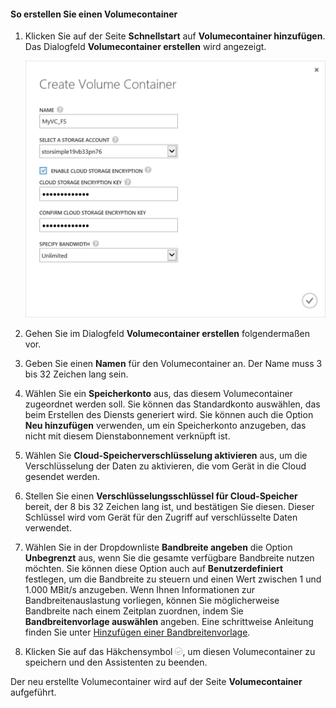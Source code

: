 
#### So erstellen Sie einen Volumecontainer

1. Klicken Sie auf der Seite **Schnellstart** auf **Volumecontainer hinzufügen**. Das Dialogfeld **Volumecontainer erstellen** wird angezeigt.

    ![Volumecontainer erstellen](./media/storsimple-create-volume-container/HCS_CreateVolumeContainerM-include.png)

2. Gehen Sie im Dialogfeld **Volumecontainer erstellen** folgendermaßen vor.
  1. Geben Sie einen **Namen** für den Volumecontainer an. Der Name muss 3 bis 32 Zeichen lang sein.
  2. Wählen Sie ein **Speicherkonto** aus, das diesem Volumecontainer zugeordnet werden soll. Sie können das Standardkonto auswählen, das beim Erstellen des Diensts generiert wird. Sie können auch die Option **Neu hinzufügen** verwenden, um ein Speicherkonto anzugeben, das nicht mit diesem Dienstabonnement verknüpft ist.
  3. Wählen Sie **Cloud-Speicherverschlüsselung aktivieren** aus, um die Verschlüsselung der Daten zu aktivieren, die vom Gerät in die Cloud gesendet werden.
  4. Stellen Sie einen **Verschlüsselungsschlüssel für Cloud-Speicher** bereit, der 8 bis 32 Zeichen lang ist, und bestätigen Sie diesen. Dieser Schlüssel wird vom Gerät für den Zugriff auf verschlüsselte Daten verwendet.
  5. Wählen Sie in der Dropdownliste **Bandbreite angeben** die Option **Unbegrenzt** aus, wenn Sie die gesamte verfügbare Bandbreite nutzen möchten. Sie können diese Option auch auf **Benutzerdefiniert** festlegen, um die Bandbreite zu steuern und einen Wert zwischen 1 und 1.000 MBit/s anzugeben. Wenn Ihnen Informationen zur Bandbreitenauslastung vorliegen, können Sie möglicherweise Bandbreite nach einem Zeitplan zuordnen, indem Sie **Bandbreitenvorlage auswählen** angeben. Eine schrittweise Anleitung finden Sie unter [Hinzufügen einer Bandbreitenvorlage](https://msdn.microsoft.com/library/dn757746.aspx#addBT).
  6. Klicken Sie auf das Häkchensymbol ![Häkchensymbol](./media/storsimple-create-volume-container/HCS_CheckIcon-include.png), um diesen Volumecontainer zu speichern und den Assistenten zu beenden. 

  Der neu erstellte Volumecontainer wird auf der Seite **Volumecontainer** aufgeführt.

<!---HONumber=July15_HO2-->